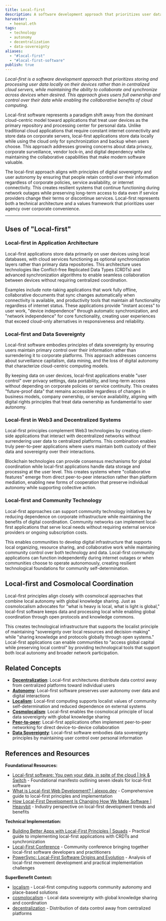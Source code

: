 ```yaml
---
title: Local-first
description: A software development approach that prioritizes user data ownership and local device control while enabling collaboration, creating applications that function fully offline and give users sovereignty over their information
harvester:
  - heenal.eth
tags:
  - technology
  - autonomy
  - decentralization
  - data-sovereignty
aliases:
  - "#local-first"
  - "#local-first-software"
publish: true
---
```


_Local-first is a software development approach that prioritizes storing and processing user data locally on their devices rather than in centralized cloud servers, while maintaining the ability to collaborate and synchronize across devices when desired. This approach gives users full ownership and control over their data while enabling the collaborative benefits of cloud computing._

Local-first software represents a paradigm shift away from the dominant cloud-centric model toward applications that treat user devices as the primary repository and processing center for personal data. Unlike traditional cloud applications that require constant internet connectivity and store data on corporate servers, local-first applications store data locally while using the cloud only for synchronization and backup when users choose. This approach addresses growing concerns about data privacy, corporate surveillance, vendor lock-in, and digital dependency while maintaining the collaborative capabilities that make modern software valuable.

The local-first approach aligns with principles of digital sovereignty and user autonomy by ensuring that people retain control over their information regardless of corporate policies, service availability, or internet connectivity. This creates resilient systems that continue functioning during network outages while preserving long-term access to data even if service providers change their terms or discontinue services. Local-first represents both a technical architecture and a values framework that prioritizes user agency over corporate convenience.

---

## Uses of "Local-first"

### Local-first in Application Architecture

Local-first applications store data primarily on user devices using local databases, with cloud services functioning as optional synchronization layers rather than primary data repositories. This architecture uses technologies like Conflict-free Replicated Data Types (CRDTs) and advanced synchronization algorithms to enable seamless collaboration between devices without requiring centralized coordination.

Examples include note-taking applications that work fully offline, collaborative documents that sync changes automatically when connectivity is available, and productivity tools that maintain all functionality regardless of internet status. These applications provide "instant access" to user work, "device independence" through automatic synchronization, and "network independence" for core functionality, creating user experiences that exceed cloud-only alternatives in responsiveness and reliability.

### Local-first and Data Sovereignty

Local-first software embodies principles of data sovereignty by ensuring users maintain primary control over their information rather than surrendering it to corporate platforms. This approach addresses concerns about surveillance capitalism, data mining, and the loss of digital autonomy that characterize cloud-centric computing models.

By keeping data on user devices, local-first applications enable "user control" over privacy settings, data portability, and long-term access without depending on corporate policies or service continuity. This creates "future-proof data" that remains accessible regardless of changes in business models, company ownership, or service availability, aligning with digital rights principles that treat data ownership as fundamental to user autonomy.

### Local-first in Web3 and Decentralized Systems

Local-first principles complement Web3 technologies by creating client-side applications that interact with decentralized networks without surrendering user data to centralized platforms. This combination enables truly peer-to-peer applications where users maintain both custody of their data and sovereignty over their interactions.

Blockchain technologies can provide consensus mechanisms for global coordination while local-first applications handle data storage and processing at the user level. This creates systems where "collaborative features" emerge from direct peer-to-peer interaction rather than platform mediation, enabling new forms of cooperation that preserve individual autonomy while supporting collective action.

### Local-first and Community Technology

Local-first approaches can support community technology initiatives by reducing dependence on corporate infrastructure while maintaining the benefits of digital coordination. Community networks can implement local-first applications that serve local needs without requiring external service providers or ongoing subscription costs.

This enables communities to develop digital infrastructure that supports local organizing, resource sharing, and collaborative work while maintaining community control over both technology and data. Local-first community applications can function independently during internet outages or when communities choose to operate autonomously, creating resilient technological foundations for community self-determination.

## Local-first and Cosmolocal Coordination

Local-first principles align closely with cosmolocal approaches that combine local autonomy with global knowledge sharing. Just as cosmolocalism advocates for "what is heavy is local, what is light is global," local-first software keeps data and processing local while enabling global coordination through open protocols and knowledge commons.

This creates technological infrastructure that supports the localist principle of maintaining "sovereignty over local resources and decision-making" while "sharing knowledge and protocols globally through open systems." Local-first applications can enable communities to "access global capital while preserving local control" by providing technological tools that support both local autonomy and broader network participation.

## Related Concepts

- **[Decentralization](tags/decentralization.md)**: Local-first architectures distribute data control away from centralized platforms toward individual users
- **[Autonomy](tags/autonomy.md)**: Local-first software preserves user autonomy over data and digital interactions
- **[Localism](tags/localism.md)**: Local-first computing supports localist values of community self-determination and reduced dependence on external systems
- **[Cosmolocalism](tags/cosmolocalism.md)**: Local-first enables the cosmolocal principle of local data sovereignty with global knowledge sharing
- **[Peer-to-peer](tags/peer-to-peer.md)**: Local-first applications often implement peer-to-peer networking for direct device-to-device collaboration
- **[Data Sovereignty](tags/data-sovereignty.md)**: Local-first software embodies data sovereignty principles by maintaining user control over personal information

## References and Resources

**Foundational Resources:**
- [Local-first software: You own your data, in spite of the cloud | Ink & Switch](https://www.inkandswitch.com/essay/local-first/) - Foundational manifesto outlining seven ideals for local-first software
- [What is Local-first Web Development? | alexop.dev](https://alexop.dev/posts/what-is-local-first-web-development/) - Comprehensive guide to local-first principles and implementation
- [How Local-First Development Is Changing How We Make Software | Heavybit](https://www.heavybit.com/library/article/local-first-development) - Industry perspective on local-first development trends and benefits

**Technical Implementation:**
- [Building Better Apps with Local-First Principles | Squads](https://squads.com/blog/building-better-apps-with-local-first-principles) - Practical guide to implementing local-first applications with CRDTs and synchronization
- [Local-First Conference](https://www.localfirstconf.com/) - Community conference bringing together local-first software developers and practitioners
- [PowerSync: Local-First Software Origins and Evolution](https://www.powersync.com/blog/local-first-software-origins-and-evolution) - Analysis of local-first movement development and practical implementation challenges

**SuperBenefit Context:**
- [localism](tags/localism.md) - Local-first computing supports community autonomy and place-based solutions
- [cosmolocalism](tags/cosmolocalism.md) - Local data sovereignty with global knowledge sharing and coordination
- [decentralization](tags/decentralization.md) - Distribution of data control away from centralized platforms